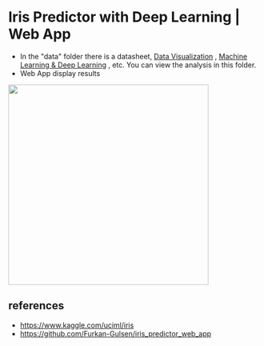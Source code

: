 # Iris Predictor with Deep Learning | Web App
* In the "data" folder there is a datasheet,
[Data Visualization](https://github.com/Sardiirfan27/Data-ML-AI/blob/main/Iris-Species-Predictor-ML-Web-App/data/data%20visualizations.ipynb) , [Machine Learning & Deep Learning](https://github.com/Sardiirfan27/Data-ML-AI/blob/main/Iris-Species-Predictor-ML-Web-App/data/Machine%20And%20Deep%20Learning.ipynb) , etc. You can view the analysis in this folder.
* Web App display results
<img src="https://media3.giphy.com/media/gfm4JrywafLGDcjm7I/giphy.gif" width=400/>

## references
* https://www.kaggle.com/uciml/iris
* https://github.com/Furkan-Gulsen/iris_predictor_web_app

